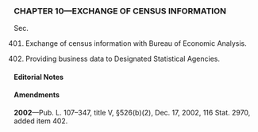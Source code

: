 ### **CHAPTER 10—EXCHANGE OF CENSUS INFORMATION** ###

Sec.

401. Exchange of census information with Bureau of Economic Analysis.

402. Providing business data to Designated Statistical Agencies.

#### **Editorial Notes** ####

#### Amendments ####

**2002**—Pub. L. 107–347, title V, §526(b)(2), Dec. 17, 2002, 116 Stat. 2970, added item 402.